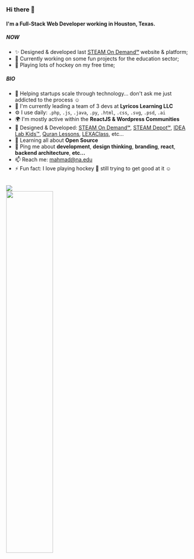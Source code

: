 ### Hi there 👋

#### I'm a Full-Stack Web Developer working in Houston, Texas.

##### NOW

- ✨ Designed & developed last [STEAM On Demand℠](https://steamondemand.org) website & platform;
- 🏫 Currently working on some fun projects for the education sector; 
- 🏒 Playing lots of hockey on my free time;

##### BIO

- 💜 Helping startups scale through technology... don't ask me just addicted to the process ☺
- 🏢 I'm currently leading a team of 3 devs at **Lyricos Learning LLC**
- ⚙️ I use daily: `.php`, `.js`, `.java`, `.py`, `.html`, `.css`, `.svg`, `.psd`, `.ai`
- 🌍 I'm mostly active within the **ReactJS & Wordpress Communities**
- 💅 Designed & Developed: [STEAM On Demand℠](https://steamondemand.org), [STEAM Depot℠](https://steamdepot.idealabkids.com), [IDEA Lab Kids™](https://idealabkids.com), [Quran Lessons](https://quranlessons.us), [LEXAClass](https://app.lexaclass.com/organization/178/Idea-Lab-Kids,--Austin), etc…
- 🌱 Learning all about **Open Source**
- 💬 Ping me about **development**, **design thinking**, **branding**, **react**, **backend architecture**, **etc...**
- 📫 Reach me: [mahmad@na.edu](mailto:mahmad@na.edu)
- ⚡️ Fun fact: I love playing hockey 🏑 still trying to get good at it ☺ 

<br>

[comment]: <> (test comment)

<img src ="https://github-readme-streak-stats.herokuapp.com?user=Mabast1&hide_border=true&date_format=j%20M%5B%20Y%5D&background=000&ring=fff&fire=FFA500&sideNums=fff&sideLabels=fff&stroke=fff&currStreakNum=fff&currStreakLabel=fff&dates=fff">
<div>
<img height="50%" width="auto" src ="https://github-readme-stats.vercel.app/api?username=Mabast1&show_icons=true&count_private=true&text_color=fff&icon_color=fff&bg_color=000&title_color=fff&hide_border=true,contribs">
</div>
